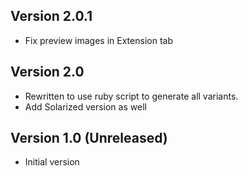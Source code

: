 ## Version 2.0.1

* Fix preview images in Extension tab

## Version 2.0

* Rewritten to use ruby script to generate all variants.
* Add Solarized version as well

## Version 1.0 (Unreleased)

* Initial version

